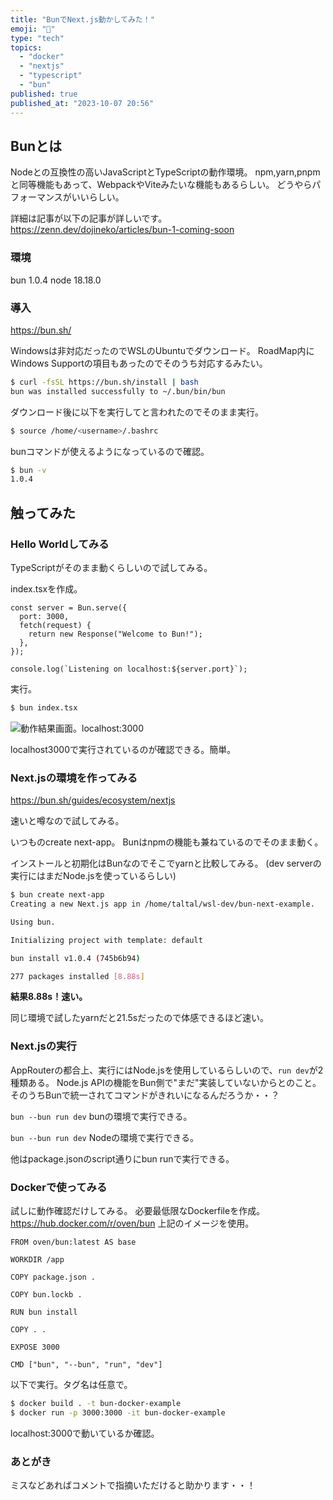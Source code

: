 ```yaml
---
title: "BunでNext.js動かしてみた！"
emoji: "🥟"
type: "tech"
topics:
  - "docker"
  - "nextjs"
  - "typescript"
  - "bun"
published: true
published_at: "2023-10-07 20:56"
---
```


## Bunとは
Nodeとの互換性の高いJavaScriptとTypeScriptの動作環境。
npm,yarn,pnpmと同等機能もあって、WebpackやViteみたいな機能もあるらしい。
どうやらパフォーマンスがいいらしい。

詳細は記事が以下の記事が詳しいです。
https://zenn.dev/dojineko/articles/bun-1-coming-soon

### 環境
bun 1.0.4
node 18.18.0

### 導入
https://bun.sh/

Windowsは非対応だったのでWSLのUbuntuでダウンロード。
RoadMap内にWindows Supportの項目もあったのでそのうち対応するみたい。

```bash
$ curl -fsSL https://bun.sh/install | bash
bun was installed successfully to ~/.bun/bin/bun
```

ダウンロード後に以下を実行してと言われたのでそのまま実行。
```bash
$ source /home/<username>/.bashrc
```


bunコマンドが使えるようになっているので確認。
```bash
$ bun -v
1.0.4
```
## 触ってみた
### Hello Worldしてみる
TypeScriptがそのまま動くらしいので試してみる。

index.tsxを作成。
```ts:index.tsx
const server = Bun.serve({
  port: 3000,
  fetch(request) {
    return new Response("Welcome to Bun!");
  },
});

console.log(`Listening on localhost:${server.port}`);
```

実行。
```bash
$ bun index.tsx
```
![動作結果画面。localhost:3000](https://storage.googleapis.com/zenn-user-upload/33fb9e358164-20231007.png)

localhost3000で実行されているのが確認できる。簡単。


### Next.jsの環境を作ってみる
https://bun.sh/guides/ecosystem/nextjs

速いと噂なので試してみる。

いつものcreate next-app。
Bunはnpmの機能も兼ねているのでそのまま動く。

インストールと初期化はBunなのでそこでyarnと比較してみる。
(dev serverの実行にはまだNode.jsを使っているらしい)

```bash
$ bun create next-app 
Creating a new Next.js app in /home/taltal/wsl-dev/bun-next-example.

Using bun.

Initializing project with template: default

bun install v1.0.4 (745b6b94)

277 packages installed [8.88s]
```
**結果8.88s！速い。**

同じ環境で試したyarnだと21.5sだったので体感できるほど速い。

### Next.jsの実行
AppRouterの都合上、実行にはNode.jsを使用しているらしいので、`run dev`が2種類ある。
Node.js APIの機能をBun側で"まだ"実装していないからとのこと。
そのうちBunで統一されてコマンドがきれいになるんだろうか・・？

```bun --bun run dev```
bunの環境で実行できる。

```bun --bun run dev```
Nodeの環境で実行できる。

他はpackage.jsonのscript通りにbun runで実行できる。

### Dockerで使ってみる
試しに動作確認だけしてみる。
必要最低限なDockerfileを作成。
https://hub.docker.com/r/oven/bun
上記のイメージを使用。

```Dockerfile:Dockerfile
FROM oven/bun:latest AS base

WORKDIR /app

COPY package.json .

COPY bun.lockb .

RUN bun install

COPY . .

EXPOSE 3000

CMD ["bun", "--bun", "run", "dev"]
```

以下で実行。タグ名は任意で。
```bash
$ docker build . -t bun-docker-example
$ docker run -p 3000:3000 -it bun-docker-example 
```

localhost:3000で動いているか確認。

### あとがき
ミスなどあればコメントで指摘いただけると助かります・・！